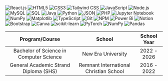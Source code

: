 ![React.js](https://img.shields.io/badge/React.js-61DAFB.svg?style=for-the-badge&logo=React.js&logoColor=white)
![HTML5](https://img.shields.io/badge/HTML5-E34F26.svg?style=for-the-badge&logo=HTML5&logoColor=white)
![CSS3](https://img.shields.io/badge/css3-%231572B6.svg?style=for-the-badge&logo=css3&logoColor=white)
![Tailwind CSS](https://img.shields.io/badge/Tailwind%20CSS-38B2AC.svg?style=for-the-badge&logo=Tailwind%20CSS&logoColor=white)
![JavaScript](https://img.shields.io/badge/JavaScript-F7DF1E.svg?style=for-the-badge&logo=JavaScript&logoColor=black)
![Node.js](https://img.shields.io/badge/Node.js-339933.svg?style=for-the-badge&logo=Node.js&logoColor=white)
![MySQL](https://img.shields.io/badge/MySQL-4479A1.svg?style=for-the-badge&logo=MySQL&logoColor=white)
![SQL](https://img.shields.io/badge/SQL-005F88.svg?style=for-the-badge&logo=SQL&logoColor=white)
![Java](https://img.shields.io/badge/java-%23ED8B00.svg?style=for-the-badge&logo=openjdk&logoColor=white)
![Python](https://img.shields.io/badge/Python-3776AB.svg?style=for-the-badge&logo=Python&logoColor=white)
![JSON](https://img.shields.io/badge/JSON-000000.svg?style=for-the-badge&logo=JSON&logoColor=white)
![PHP](https://img.shields.io/badge/PHP-777BB4.svg?style=for-the-badge&logo=PHP&logoColor=white)
![Jupyter Notebook](https://img.shields.io/badge/Jupyter%20Notebook-F37626.svg?style=for-the-badge&logo=Jupyter%20Notebook&logoColor=white)
![NumPy](https://img.shields.io/badge/NumPy-013243.svg?style=for-the-badge&logo=NumPy&logoColor=white)
![Matplotlib](https://img.shields.io/badge/Matplotlib-0076A8.svg?style=for-the-badge&logo=Matplotlib&logoColor=white)
![TypeScript](https://img.shields.io/badge/TypeScript-3178C6.svg?style=for-the-badge&logo=TypeScript&logoColor=white)
![Git](https://img.shields.io/badge/Git-F05032.svg?style=for-the-badge&logo=Git&logoColor=white)
![NPM](https://img.shields.io/badge/NPM-CB3837.svg?style=for-the-badge&logo=NPM&logoColor=white)
![Power Bi](https://img.shields.io/badge/power_bi-F2C811?style=for-the-badge&logo=powerbi&logoColor=black)
![Notion](https://img.shields.io/badge/Notion-%23000000.svg?style=for-the-badge&logo=notion&logoColor=white)
 ![Bootstrap](https://img.shields.io/badge/bootstrap-%238511FA.svg?style=for-the-badge&logo=bootstrap&logoColor=white)
 ![Canva](https://img.shields.io/badge/Canva-%2300C4CC.svg?style=for-the-badge&logo=Canva&logoColor=white)
 ![scikit-learn](https://img.shields.io/badge/scikit--learn-%23F7931E.svg?style=for-the-badge&logo=scikit-learn&logoColor=white)
 ![PyTorch](https://img.shields.io/badge/PyTorch-%23EE4C2C.svg?style=for-the-badge&logo=PyTorch&logoColor=white)
 ![NumPy](https://img.shields.io/badge/numpy-%23013243.svg?style=for-the-badge&logo=numpy&logoColor=white)
 ![Pandas](https://img.shields.io/badge/pandas-%23150458.svg?style=for-the-badge&logo=pandas&logoColor=white)


<div align="center">

| Program/Course | School | School Year |
| :-------------: | :-----: | :-----------: |
| Bachelor of Science in Computer Science | New Era University | 2022 - 2026 |
| General Academic Strand Diploma  (SHS) | Remnant International Christian School | 2016 - 2022 |
